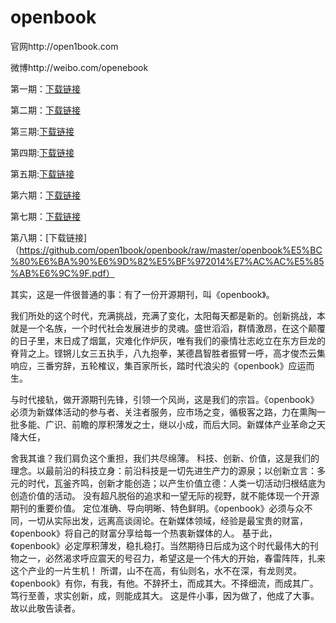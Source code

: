 openbook
========
官网http://open1book.com

微博http://weibo.com/openebook

第一期：[下载链接](https://github.com/open1book/openbook/raw/master/openbook%E5%BC%80%E6%BA%90%E6%9D%82%E5%BF%972013%E6%96%B0%E5%B9%B4%E7%AC%AC%E4%B8%80%E6%9C%9F.pdf)

第二期：[下载链接](https://github.com/open1book/openbook/raw/master/openbook%E5%BC%80%E6%BA%90%E6%9D%82%E5%BF%972013%E7%AC%AC%E4%BA%8C%E6%9C%9F.pdf)

第三期:[下载链接](https://github.com/open1book/openbook/raw/master/openbook%E5%BC%80%E6%BA%90%E6%9D%82%E5%BF%972013%E5%B9%B4%E7%AC%AC%E4%B8%89%E6%9C%9F-%E6%A0%A1%E5%AF%B9%E7%89%88.pdf)

第四期:[下载链接](https://github.com/open1book/openbook/raw/master/openbook%E5%BC%80%E6%BA%90%E6%9D%82%E5%BF%972013%E5%B9%B4%E7%AC%AC%E5%9B%9B%E6%9C%9F.pdf)

第五期:[下载链接](https://github.com/open1book/openbook/raw/master/openbook%E5%BC%80%E6%BA%90%E6%9D%82%E5%BF%972013%E5%B9%B4%E7%AC%AC%E4%BA%94%E6%9C%9F.pdf)

第六期：[下载链接](https://github.com/open1book/openbook/raw/master/openbook%E5%BC%80%E6%BA%90%E6%9D%82%E5%BF%972013%E5%B9%B4%E7%AC%AC%E5%85%AD%E6%9C%9F.pdf)

第七期：[下载链接](https://github.com/open1book/openbook/raw/master/OPENBOOK%E5%BC%80%E6%BA%90%E6%9D%82%E5%BF%972014%E7%AC%AC%E4%B8%83%E6%9C%9F.pdf)

第八期：[下载链接]（https://github.com/open1book/openbook/raw/master/openbook%E5%BC%80%E6%BA%90%E6%9D%82%E5%BF%972014%E7%AC%AC%E5%85%AB%E6%9C%9F.pdf）


其实，这是一件很普通的事：有了一份开源期刊，叫《openbook》。

我们所处的这个时代，充满挑战，充满了变化，太阳每天都是新的。创新挑战，本就是一个名族，一个时代社会发展进步的灵魂。盛世滔滔，群情激昂，在这个颠覆的日子里，末日成了烟氲，灾难化作炉灰，唯有我们的豪情壮志屹立在东方巨龙的脊背之上。铿锵儿女三五执手，八九抱拳，某德昌智胜者振臂一呼，高才俊杰云集响应，三番穷辞，五轮榷议，集百家所长，踏时代浪尖的《openbook》应运而生。

与时代接轨，做开源期刊先锋，引领一个风尚，这是我们的宗旨。《openbook》必须为新媒体活动的参与者、关注者服务，应市场之变，循极客之路，力在熏陶一批多能、广识、前瞻的厚积薄发之士，继以小成，而后大同。新媒体产业革命之天降大任，

舍我其谁？我们肩负这个重担，我们共尽绵薄。
科技、创新、价值，这是我们的理念。以最前沿的科技立身：前沿科技是一切先进生产力的源泉；以创新立言：多元的时代，瓦釜齐鸣，创新才能创造；以产生价值立德：人类一切活动归根结底为创造价值的活动。
没有超凡脱俗的追求和一望无际的视野，就不能体现一个开源期刊的重要价值。
定位准确、导向明晰、特色鲜明。《openbook》必须与众不同，一切从实际出发，远离高谈阔论。在新媒体领域，经验是最宝贵的财富，《openbook》将自己的财富分享给每一个热衷新媒体的人。
基于此，《openbook》必定厚积薄发，稳扎稳打。当然期待日后成为这个时代最伟大的刊物之一，必然渴求呼应震天的号召力，希望这是一个伟大的开始，春雷阵阵，扎来这个产业的一片生机！
所谓，山不在高，有仙则名，水不在深，有龙则灵。《openbook》有你，有我，有他。不辞抔土，而成其大。不择细流，而成其广。
笃行至善，求实创新，成，则能成其大。
这是件小事，因为做了，他成了大事。故以此敬告读者。
